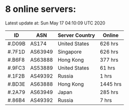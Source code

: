 # 8 online servers:

Latest update at: Sun May 17 04:10:09 UTC 2020

| ID | ASN | Server Country | Online |
| -- | --- | -------------- | ------ |
| #.D09B | AS174 | United States | 626 hrs |
| #.7F1D | AS63949 | Singapore | 626 hrs |
| #.B6F8 | AS63888 | Hong Kong | 377 hrs |
| #.9FC3 | AS53889 | United States | 61 hrs |
| #.1F2B | AS49392 | Russia | 1 hrs |
| #.BD3E | AS63888 | Hong Kong | 1445 hrs |
| #.2A79 | AS63949 | Japan | 285 hrs |
| #.86B4 | AS49392 | Russia | 7 hrs |


